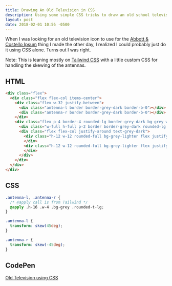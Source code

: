 ```yaml
---
title: Drawing An Old Television in CSS
description: Using some simple CSS tricks to draw an old school television set
layout: post
date: 2018-02-01 10:56 -0500
---
```


When I was looking for an old television icon to use for the
[Abbott & Costello Ipsum](/abbott-costello-ipsum) thing I made the other day, I
realized I could probably just do it using CSS alone.  Turns out I was right.

<div class="flex">
  <div class="flex flex-col items-center">
    <div class="flex w-32 justify-between">
      <div class="antenna-l border border-grey-dark border-b-0"></div>
      <div class="antenna-r border border-grey-dark border-b-0"></div>
    </div>
    <div class="flex p-4 border-4 rounded-lg border-grey-dark bg-grey w-96 h-64 mb-4">
      <div class="w-full h-full p-2 border border-grey-dark rounded-lg mr-6 bg-grey-lighter"></div>
      <div class="flex flex-col justify-around text-grey-dark">
        <div class="h-12 w-12 rounded-full bg-grey-lighter flex justify-center items-center border border-grey-dark">
        </div>
        <div class="h-12 w-12 rounded-full bg-grey-lighter flex justify-center items-center border border-grey-dark">
        </div>
      </div>
    </div>
  </div>
</div>

Note: This is leaning mostly on [Tailwind CSS](https://tailwindcss.com) with a
little custom CSS for handling the skewing of the antennas.

## HTML

```html
<div class="flex">
  <div class="flex flex-col items-center">
    <div class="flex w-32 justify-between">
      <div class="antenna-l border border-grey-dark border-b-0"></div>
      <div class="antenna-r border border-grey-dark border-b-0"></div>
    </div>
    <div class="flex p-4 border-4 rounded-lg border-grey-dark bg-grey w-96 h-64 mb-4">
      <div class="w-full h-full p-2 border border-grey-dark rounded-lg mr-6 bg-grey-lighter"></div>
      <div class="flex flex-col justify-around text-grey-dark">
        <div class="h-12 w-12 rounded-full bg-grey-lighter flex justify-center items-center border border-grey-dark">
        </div>
        <div class="h-12 w-12 rounded-full bg-grey-lighter flex justify-center items-center border border-grey-dark">
        </div>
      </div>
    </div>
  </div>
</div>
```

## CSS

```css
.antenna-l, .antenna-r {
  /* @apply call is from Tailwind */
  @apply .h-16 .w-4 .bg-grey .rounded-t-lg;
}

.antenna-l {
  transform: skew(45deg);
}

.antenna-r {
  transform: skew(-45deg);
}
```

## CodePen

[Old Television using CSS](https://codepen.io/joeybeninghove/pen/EQVwpE)

